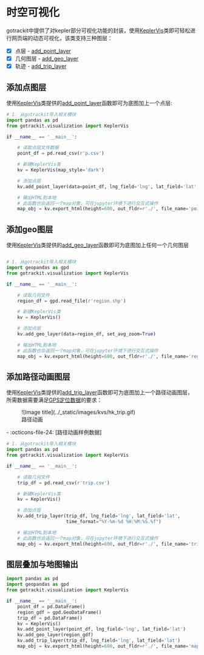 # 时空可视化

[KeplerVis]: ../Func&API/KeplerVis.md#init
[add_point_layer]: ../Func&API/KeplerVis.md#add_point_layer
[add_geo_layer]: ../Func&API/KeplerVis.md#add_geo_layer
[add_trip_layer]: ../Func&API/KeplerVis.md#add_trip_layer
[export_html]: ../Func&API/KeplerVis.md#export_html
[路径动画样例数据]: https://github.com/zdsjjtTLG/TrackIt/tree/main/data/input/Trip-Example-Data
[GPS定位数据]: ./数据要求.md#gps

gotrackit中提供了对kepler部分可视化功能的封装，使用[KeplerVis]类即可轻松进行网页端的动态可视化，该类支持三种图层：

- [x] 点层 - [add_point_layer]
- [x] 几何图层 - [add_geo_layer]
- [x] 轨迹 - [add_trip_layer]

## 添加点图层

使用[KeplerVis]类提供的[add_point_layer]函数即可为底图加上一个点层:

```python title="添加点图层"
# 1. 从gotrackit导入相关模块
import pandas as pd
from gotrackit.visualization import KeplerVis

if __name__ == '__main__':

    # 读取点层文件数据
    point_df = pd.read_csv(r'p.csv')

    # 新建KeplerVis类
    kv = KeplerVis(map_style='dark')

    # 添加点层
    kv.add_point_layer(data=point_df, lng_field='lng', lat_field='lat', set_avg_zoom=True)

    # 输出HTML到本地
    # 此函数也会返回一个map对象，可在jupyter环境下进行交互式操作
    map_obj = kv.export_html(height=600, out_fldr=r'./', file_name='point')
```


## 添加geo图层
使用[KeplerVis]类提供的[add_geo_layer]函数即可为底图加上任何一个几何图层

```python title="添加geo图层"

# 1. 从gotrackit导入相关模块
import geopandas as gpd
from gotrackit.visualization import KeplerVis

if __name__ == '__main__':

    # 读取几何文件
    region_df = gpd.read_file(r'region.shp')

    # 新建KeplerVis类
    kv = KeplerVis()

    # 添加点层
    kv.add_geo_layer(data=region_df, set_avg_zoom=True)

    # 输出HTML到本地
    # 此函数也会返回一个map对象，可在jupyter环境下进行交互式操作
    map_obj = kv.export_html(height=600, out_fldr=r'./', file_name='region')
```

## 添加路径动画图层
使用[KeplerVis]类提供的[add_trip_layer]函数即可为底图加上一个路径动画图层，所需数据需要满足[GPS定位数据]的要求：

<figure markdown="span">
  ![Image title](../_static/images/kvs/hk_trip.gif)
  <figcaption>路径动画</figcaption>
</figure>

<div class="grid cards" markdown>
- :octicons-file-24: [路径动画样例数据]
</div>

```python title="添加路径图层"
# 1. 从gotrackit导入相关模块
import pandas as pd
from gotrackit.visualization import KeplerVis

if __name__ == '__main__':

    # 读取几何文件
    trip_df = pd.read_csv(r'trip.csv')

    # 新建KeplerVis类
    kv = KeplerVis()

    # 添加点层
    kv.add_trip_layer(trip_df, lng_field='lng', lat_field='lat', 
                      time_format="%Y-%m-%d %H:%M:%S.%f")

    # 输出HTML到本地
    # 此函数也会返回一个map对象，可在jupyter环境下进行交互式操作
    map_obj = kv.export_html(height=600, out_fldr=r'./', file_name='trip')
```

## 图层叠加与地图输出

```python title="图层叠加与地图输出"
import pandas as pd
import geopandas as gpd
from gotrackit.visualization import KeplerVis

if __name__ == '__main__':
    point_df = pd.DataFrame()
    region_gdf = gpd.GeoDataFrame()
    trip_df = pd.DataFrame()
    kv = KeplerVis()
    kv.add_point_layer(point_df, lng_field='lng', lat_field='lat')
    kv.add_geo_layer(region_gdf)
    kv.add_trip_layer(trip_df, lng_field='lng', lat_field='lat')
    map_obj = kv.export_html(height=600, out_fldr=r'./', file_name='map')
```